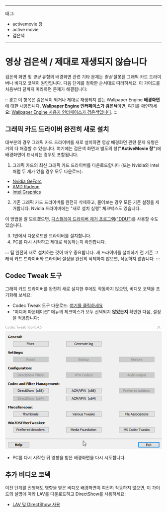 - - -
태그:
  - activemovie 창
  - active movie
  - 검은색
- - -


# 영상 검은색 / 제대로 재생되지 않습니다

검은색 화면 및 *영상* 유형의 배경화면 관련 기타 문제는 *항상* 잘못된 그래픽 카드 드라이버나 비디오 코덱이 원인입니다. 다음 단계를 정확한 순서대로 따라하세요. 이 가이드를 처음부터 끝까지 따라하면 문제가 해결됩니다:

:: 경고 이 항목은 검은색이 되거나 제대로 재생되지 않는 Wallpaper Engine **배경화면**에 대한 내용입니다. **Wallpaper Engine 인터페이스가 검은색**이면, 여기를 확인하세요: [Wallpaper Engine 사용자 인터페이스가 검은색입니다](/interface/broken.html#wallpaper-engine-interface-is-black). :::

## 그래픽 카드 드라이버 완전히 새로 설치

대부분의 경우 그래픽 카드 드라이버를 새로 설치하면 영상 배경화면 관련 문제 유형은 거의 다 해결할 수 있습니다. 여기에는 검은색 화면과 별도의 창(**"ActiveMovie 창"**)에 배경화면이 표시되는 경우도 포함됩니다.

1. 그래픽 카드의 최신 그래픽 카드 드라이버를 다운로드합니다 (또는 Nvidia와 Intel처럼 두 개가 있을 경우 모두 다운로드):

* [Nvidia GeForc](https://www.nvidia.com/Download/index.aspx)
* [AMD Radeon](https://www.amd.com/support)
* [Intel Graphics](https://downloadcenter.intel.com/product/80939/Graphics-Drivers)

2. 기존 그래픽 카드 드라이버를 완전히 삭제하고, 물어보는 경우 모든 기존 설정을 제거합니다. Nvidia 드라이버에는 "새로 설치 실행" 체크박스도 있습니다.

이 방법을 잘 모르겠으면, [디스플레이 드라이버 제거 프로그램("DDU")](https://www.guru3d.com/files-details/display-driver-uninstaller-download.html)를 사용할 수도 있습니다.

3. 1번에서 다운로드한 드라이버를 설치합니다.
4. PC를 다시 시작하고 제대로 작동하는지 확인합니다.

::: 팁 완전히 새로 설치하는 것이 매우 중요합니다. 새 드라이버를 설치하기 전 기존 그래픽 카드 드라이버와 드라이버 설정을 완전히 삭제하지 않으면, 작동하지 않습니다. :::

## Codec Tweak 도구

그래픽 카드 드라이버를 완전히 새로 설치한 후에도 작동하지 않으면, 비디오 코덱을 초기화해 보세요:

* Codec Tweak 도구 다운로드: [여기를 클릭하세요](https://www.codecguide.com/download_other.htm)
* "미디어 파운데이션" 메뉴의 체크박스가 모두 선택되지 **않았는지** 확인한 다음, 설정을 적용합니다:

![미디어 파운데이션 옵션에서 모든 옵션 선택 취소](./codectweak.gif)

* PC를 다시 시작한 뒤 영향을 받은 배경화면을 다시 시도합니다.

## 추가 비디오 코덱

이전 단계를 진행해도 영향을 받은 비디오 배경화면이 여전히 작동하지 않으면, 이 가이드의 설명에 따라 LAV를 다운로드하고 DirectShow를 사용하세요:

* [LAV 및 DirectShow 사용](/videos/lav.html)